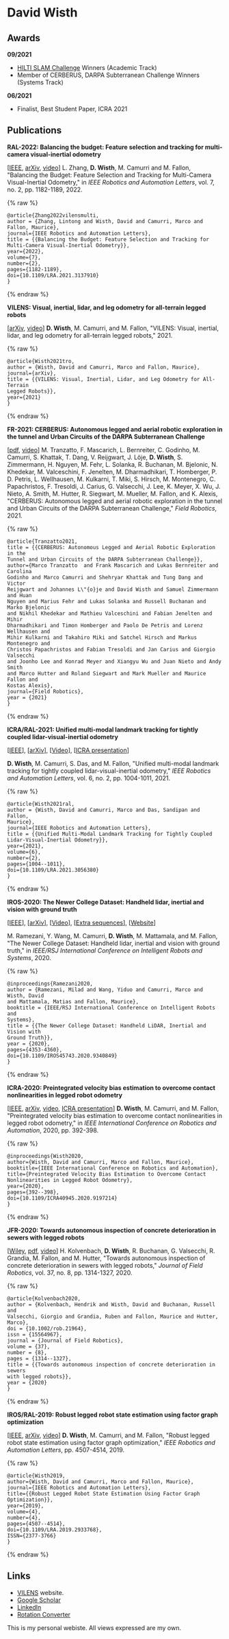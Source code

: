 # David Wisth

## Awards

**09/2021**

- [HILTI SLAM Challenge](https://hilti-challenge.com/index.html) Winners (Academic Track)
- Member of CERBERUS, DARPA Subterranean Challenge Winners (Systems Track)

**06/2021**

- Finalist, Best Student Paper, ICRA 2021

## Publications

**RAL-2022: Balancing the budget: Feature selection and tracking for multi-camera visual-inertial odometry**

[[IEEE](https://ieeexplore.ieee.org/document/9662207), [arXiv](https://arxiv.org/abs/2109.05975), [video](https://youtu.be/cLWeAT72e0U)] L. Zhang, **D. Wisth**, M. Camurri and M. Fallon, "Balancing the Budget: Feature Selection and Tracking for Multi-Camera Visual-Inertial Odometry," in *IEEE Robotics and Automation Letters*, vol. 7, no. 2, pp. 1182-1189, 2022.

{% raw %}
```
@article{Zhang2022vilensmulti,
author = {Zhang, Lintong and Wisth, David and Camurri, Marco and Fallon, Maurice},
journal={IEEE Robotics and Automation Letters}, 
title = {{Balancing the Budget: Feature Selection and Tracking for Multi-Camera Visual-Inertial Odometry}},
year={2022},
volume={7},
number={2},
pages={1182-1189},
doi={10.1109/LRA.2021.3137910}
}
```
{% endraw %}

**VILENS: Visual, inertial, lidar, and leg odometry for all-terrain legged robots**

[[arXiv](https://arxiv.org/abs/2107.07243), [video](https://youtu.be/2318fiEB2cQ)] **D. Wisth**, M. Camurri, and M. Fallon, "VILENS: Visual, inertial, lidar, and leg odometry for all-terrain legged robots," 2021.

{% raw %}
```
@article{Wisth2021tro,
author = {Wisth, David and Camurri, Marco and Fallon, Maurice},
journal={arXiv},
title = {{VILENS: Visual, Inertial, Lidar, and Leg Odometry for All-Terrain
Legged Robots}},
year={2021}
}
```
{% endraw %}

**FR-2021: CERBERUS: Autonomous legged and aerial robotic exploration in the tunnel and Urban Circuits of the DARPA Subterranean Challenge**

[[pdf](https://www.research-collection.ethz.ch/handle/20.500.11850/489726), [video](https://youtu.be/160jJqJPKdo)] M. Tranzatto, F. Mascarich, L. Bernreiter, C. Godinho, M. Camurri, S. Khattak, T. Dang, V. Reijgwart, J. Löje, **D. Wisth**, S. Zimmermann, H. Nguyen, M. Fehr, L. Solanka, R. Buchanan, M. Bjelonic, N. Khedekar, M. Valceschini, F. Jenelten, M. Dharmadhikari, T. Homberger, P. D. Petris, L. Wellhausen, M. Kulkarni, T. Miki, S. Hirsch, M. Montenegro, C. Papachristos, F. Tresoldi, J. Carius, G. Valsecchi, J. Lee, K. Meyer, X. Wu, J. Nieto, A. Smith, M. Hutter, R. Siegwart, M. Mueller, M. Fallon, and K. Alexis, "CERBERUS: Autonomous legged and aerial robotic exploration in the tunnel and Urban Circuits of the DARPA Subterranean Challenge," *Field Robotics*, 2021.

{% raw %}
```
@article{Tranzatto2021,
title = {{CERBERUS: Autonomous Legged and Aerial Robotic Exploration in the
Tunnel and Urban Circuits of the DARPA Subterranean Challenge}},
author={Marco Tranzatto  and Frank Mascarich and Lukas Bernreiter and Carolina
Godinho and Marco Camurri and Shehryar Khattak and Tung Dang and Victor
Reijgwart and Johannes L\"{o}je and David Wisth and Samuel Zimmermann and Huan
Nguyen and Marius Fehr and Lukas Solanka and Russell Buchanan and Marko Bjelonic
and Nikhil Khedekar and Mathieu Valceschini and Fabian Jenelten and Mihir
Dharmadhikari and Timon Homberger and Paolo De Petris and Lorenz Wellhausen and
Mihir Kulkarni and Takahiro Miki and Satchel Hirsch and Markus Montenegro and
Christos Papachristos and Fabian Tresoldi and Jan Carius and Giorgio Valsecchi
and Joonho Lee and Konrad Meyer and Xiangyu Wu and Juan Nieto and Andy Smith
and Marco Hutter and Roland Siegwart and Mark Mueller and Maurice Fallon and
Kostas Alexis},
journal={Field Robotics},
year = {2021}
}
```
{% endraw %}

**ICRA/RAL-2021: Unified multi-modal landmark tracking for tightly coupled lidar-visual-inertial odometry**

[[IEEE](https://ieeexplore.ieee.org/document/9345356)], [[arXiv](https://arxiv.org/abs/2011.06838)], [[Video](https://youtu.be/MjXYAHurWe8)], [[ICRA presentation](https://youtu.be/l3XSGIpQP3Q)]

**D. Wisth**, M. Camurri, S. Das, and M. Fallon, "Unified multi-modal landmark tracking for tightly coupled lidar-visual-inertial odometry," *IEEE Robotics and Automation Letters*, vol. 6, no. 2, pp. 1004-1011, 2021.

{% raw %}
```
@article{Wisth2021ral,
author = {Wisth, David and Camurri, Marco and Das, Sandipan and Fallon,
Maurice},
journal={IEEE Robotics and Automation Letters},
title = {{Unified Multi-Modal Landmark Tracking for Tightly Coupled
Lidar-Visual-Inertial Odometry}},
year={2021},
volume={6},
number={2},
pages={1004--1011},
doi={10.1109/LRA.2021.3056380}
}
```
{% endraw %}


**IROS-2020: The Newer College Dataset: Handheld lidar, inertial and vision with ground truth**

[[IEEE](https://ieeexplore.ieee.org/document/9340849)], [[arXiv](https://arxiv.org/abs/2003.05691)], [[Video](https://youtu.be/aIeMPeHDUgs)], [[Extra sequences](https://youtu.be/92gGk-Ld2n8)], [[Website](https://ori-drs.github.io/newer-college-dataset/)] 

M. Ramezani, Y. Wang, M. Camurri, **D. Wisth**, M. Mattamala, and M. Fallon, "The Newer College Dataset: Handheld lidar, inertial and vision with ground truth," in *IEEE/RSJ International Conference on Intelligent Robots and Systems*, 2020.

{% raw %}
```
@inproceedings{Ramezani2020,
author = {Ramezani, Milad and Wang, Yiduo and Camurri, Marco and Wisth, David
and Mattamala, Matias and Fallon, Maurice},
booktitle = {IEEE/RSJ International Conference on Intelligent Robots and 
Systems},
title = {{The Newer College Dataset: Handheld LiDAR, Inertial and Vision with
Ground Truth}},
year = {2020},
pages={4353-4360},
doi={10.1109/IROS45743.2020.9340849}
}
```
{% endraw %}


**ICRA-2020: Preintegrated velocity bias estimation to overcome contact nonlinearities in legged robot odometry**

[[IEEE](https://ieeexplore.ieee.org/document/9197214), [arXiv](https://arxiv.org/abs/1910.09875), [video](https://youtu.be/w1Sx6dIqgQo), [ICRA presentation](https://youtu.be/AqfZ0RTRBBM)] **D. Wisth**, M. Camurri, and M. Fallon, "Preintegrated velocity bias estimation to overcome contact nonlinearities in legged robot odometry," in *IEEE International Conference on Robotics and Automation*, 2020, pp. 392-398.

{% raw %}
```
@inproceedings{Wisth2020,
author={Wisth, David and Camurri, Marco and Fallon, Maurice},
booktitle={IEEE International Conference on Robotics and Automation},
title={Preintegrated Velocity Bias Estimation to Overcome Contact
Nonlinearities in Legged Robot Odometry},
year={2020},
pages={392--398},
doi={10.1109/ICRA40945.2020.9197214}
}
```
{% endraw %}


**JFR-2020: Towards autonomous inspection of concrete deterioration in sewers with legged robots**

[[Wiley](https://onlinelibrary.wiley.com/doi/abs/10.1002/rob.21964), [pdf](https://ori.ox.ac.uk/media/5620/2020jfr_kolvenbach.pdf), [video](https://youtu.be/oZRb4s1UrFM)] H. Kolvenbach, **D. Wisth**, R. Buchanan, G. Valsecchi, R. Grandia, M. Fallon, and M. Hutter, "Towards autonomous inspection of concrete deterioration in sewers with legged robots," *Journal of Field Robotics*, vol. 37, no. 8, pp. 1314-1327, 2020.

{% raw %}
```
@article{Kolvenbach2020,
author = {Kolvenbach, Hendrik and Wisth, David and Buchanan, Russell and
Valsecchi, Giorgio and Grandia, Ruben and Fallon, Maurice and Hutter, Marco},
doi = {10.1002/rob.21964},
issn = {15564967},
journal = {Journal of Field Robotics},
volume = {37},
number = {8},
pages = {1314--1327},
title = {{Towards autonomous inspection of concrete deterioration in sewers
with legged robots}},
year = {2020}
}
```
{% endraw %}


**IROS/RAL-2019: Robust legged robot state estimation using factor graph optimization**

[[IEEE](https://ieeexplore.ieee.org/document/8790726), [arXiv](https://arxiv.org/abs/1904.03048), [video](https://youtu.be/p8o7mJPy4_w)] **D. Wisth**, M. Camurri, and M. Fallon, "Robust legged robot state estimation using factor graph optimization," *IEEE Robotics and Automation Letters*, pp. 4507-4514, 2019.

{% raw %}
```
@article{Wisth2019,
author={Wisth, David and Camurri, Marco and Fallon, Maurice},
journal={IEEE Robotics and Automation Letters},
title={{Robust Legged Robot State Estimation Using Factor Graph Optimization}},
year={2019},
volume={4},
number={4},
pages={4507--4514},
doi={10.1109/LRA.2019.2933768},
ISSN={2377-3766}
}
```
{% endraw %}


## Links

- [VILENS](https://ori.ox.ac.uk/vilens) website.
- [Google Scholar](https://scholar.google.com/citations?user=R-_OEUUAAAAJ&hl=en)
- [LinkedIn](https://www.linkedin.com/in/david-wisth-27988867/)
- [Rotation Converter](rotation-converter/index.html)


This is my personal webiste. All views expressed are my own.
